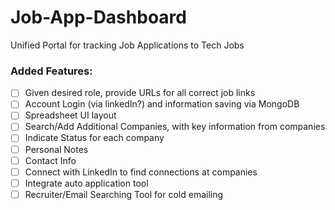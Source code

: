 # Job-App-Dashboard
Unified Portal for tracking Job Applications to Tech Jobs

### Added Features:
- [ ] Given desired role, provide URLs for all correct job links
- [ ] Account Login (via linkedIn?) and information saving via MongoDB
- [ ] Spreadsheet UI layout
- [ ] Search/Add Additional Companies, with key information from companies
- [ ] Indicate Status for each company
- [ ] Personal Notes
- [ ] Contact Info
- [ ] Connect with LinkedIn to find connections at companies
- [ ] Integrate auto application tool
- [ ] Recruiter/Email Searching Tool for cold emailing
